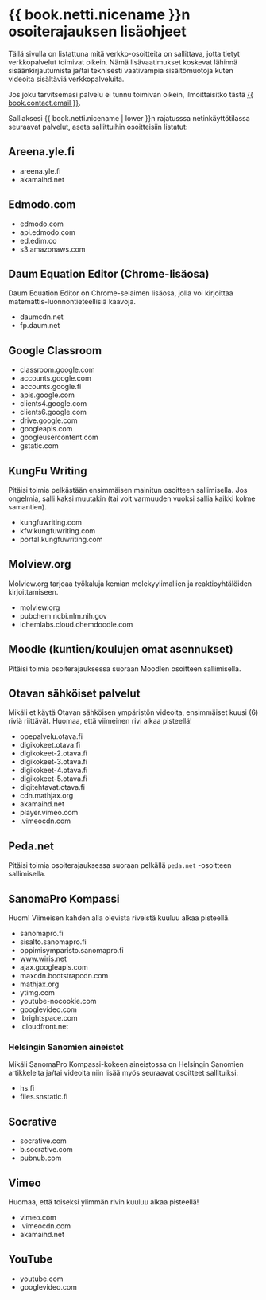 # {{ book.netti.nicename }}n osoiterajauksen lisäohjeet

Tällä sivulla on listattuna mitä verkko-osoitteita on sallittava, jotta tietyt verkkopalvelut toimivat oikein. Nämä lisävaatimukset koskevat lähinnä sisäänkirjautumista ja/tai teknisesti vaativampia sisältömuotoja kuten videoita sisältäviä verkkopalveluita.

Jos joku tarvitsemasi palvelu ei tunnu toimivan oikein, ilmoittaisitko tästä <a href="mailto:{{ book.contact.email }}">{{ book.contact.email }}</a>.

Salliaksesi {{ book.netti.nicename | lower }}n rajatusssa netinkäyttötilassa seuraavat palvelut, aseta sallittuihin osoitteisiin listatut:

## Areena.yle.fi

- areena.yle.fi
- akamaihd.net

## Edmodo.com

- edmodo.com
- api.edmodo.com
- ed.edim.co
- s3.amazonaws.com

## Daum Equation Editor (Chrome-lisäosa)

Daum Equation Editor on Chrome-selaimen lisäosa, jolla voi kirjoittaa matemattis-luonnontieteellisiä kaavoja.

- daumcdn.net
- fp.daum.net

## Google Classroom

- classroom.google.com
- accounts.google.com
- accounts.google.fi
- apis.google.com
- clients4.google.com
- clients6.google.com
- drive.google.com
- googleapis.com
- googleusercontent.com
- gstatic.com

## KungFu Writing

Pitäisi toimia pelkästään ensimmäisen mainitun osoitteen sallimisella. Jos ongelmia, salli kaksi muutakin (tai voit varmuuden vuoksi sallia kaikki kolme samantien).

- kungfuwriting.com
- kfw.kungfuwriting.com
- portal.kungfuwriting.com

## Molview.org

Molview.org tarjoaa työkaluja kemian molekyylimallien ja reaktioyhtälöiden kirjoittamiseen.

- molview.org
- pubchem.ncbi.nlm.nih.gov
- ichemlabs.cloud.chemdoodle.com

## Moodle (kuntien/koulujen omat asennukset)

Pitäisi toimia osoiterajauksessa suoraan Moodlen osoitteen sallimisella.

## Otavan sähköiset palvelut

Mikäli et käytä Otavan sähköisen ympäristön videoita, ensimmäiset kuusi (6) riviä riittävät. Huomaa, että viimeinen rivi alkaa pisteellä!

- opepalvelu.otava.fi
- digikokeet.otava.fi
- digikokeet-2.otava.fi
- digikokeet-3.otava.fi
- digikokeet-4.otava.fi
- digikokeet-5.otava.fi
- digitehtavat.otava.fi
- cdn.mathjax.org
- akamaihd.net
- player.vimeo.com
- .vimeocdn.com

## Peda.net

Pitäisi toimia osoiterajauksessa suoraan pelkällä `peda.net` -osoitteen sallimisella.

## SanomaPro Kompassi

Huom! Viimeisen kahden alla olevista riveistä kuuluu alkaa pisteellä.

- sanomapro.fi
- sisalto.sanomapro.fi
- oppimisymparisto.sanomapro.fi
- www.wiris.net
- ajax.googleapis.com
- maxcdn.bootstrapcdn.com
- mathjax.org
- ytimg.com
- youtube-nocookie.com
- googlevideo.com
- .brightspace.com
- .cloudfront.net

### Helsingin Sanomien aineistot

Mikäli SanomaPro Kompassi-kokeen aineistossa on Helsingin Sanomien artikkeleita ja/tai videoita niin lisää myös seuraavat osoitteet sallituiksi:

- hs.fi
- files.snstatic.fi


## Socrative

- socrative.com
- b.socrative.com
- pubnub.com

## Vimeo

Huomaa, että toiseksi ylimmän rivin kuuluu alkaa pisteellä!

- vimeo.com
- .vimeocdn.com
- akamaihd.net

## YouTube

- youtube.com
- googlevideo.com